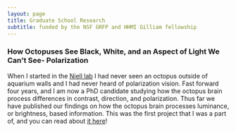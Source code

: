 ```yaml
---
layout: page
title: Graduate School Research
subtitle: funded by the NSF GRFP and HHMI Gilliam fellowship
---
```


### How Octopuses See Black, White, and an Aspect of Light We Can't See- Polarization

When I started in the [Niell lab](https://nielllab.uoregon.edu) I had never seen an octopus outside of aquarium walls and I had never heard of polarization vision. Fast forward four years, and I am now a PhD candidate studying how the octopus brain process differences in contrast, direction, and polarization. Thus far we have published our findings on how the octopus brain processes luminance, or brightness, based information. This was the first project that I was a part of, and you can read about [it here](https://www.cell.com/current-biology/fulltext/S0960-9822(23)00745-5)!
